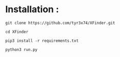 # Installation :

`git clone https://github.com/tyr3x74/XFinder.git`

`cd XFinder`

`pip3 install -r requirements.txt`

`python3 run.py`
